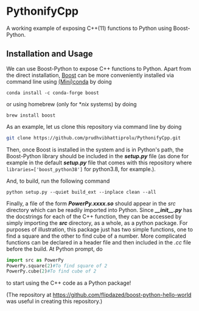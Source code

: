 # PythonifyCpp
A working example of exposing C++(11) functions to Python using Boost-Python.

## Installation and Usage

We can use Boost-Python to expose C++ functions to Python. Apart from the direct installation, [Boost](https://www.boost.org/) can be more conveniently installed via command line using [(Mini)conda](https://docs.conda.io/en/latest/miniconda.html) by doing

```
conda install -c conda-forge boost
```

or using homebrew (only for **nix* systems) by doing

```
brew install boost
```



As an example, let us clone this repository via command line by doing

```bash
git clone https://github.com/prudhvibhattiprolu/PythonifyCpp.git
```

Then, once Boost is installed in the system and is in Python's path, the Boost-Python library should be included in the __*setup.py*__ file (as done for example in the default __*setup.py*__ file that comes with this repository where `libraries=['boost_python38']` for python3.8, for example.).



And, to build, run the following command

```
python setup.py --quiet build_ext --inplace clean --all
```



Finally, a file of the form __*PowerPy.xxxx.so*__ should appear in the *src* directory which can be readily imported into Python. Since __*\_\_init\_\_.py*__ has the docstrings for each of the C++ function, they can be accessed by simply importing the __*src*__ directory, as a whole, as a python package. For purposes of illustration, this package just has two simple functions, one to find a square and the other to find cube of a number. More complicated functions can be declared in a header file and then included in the *.cc* file before the build. At Python prompt, do

```python
import src as PowerPy
PowerPy.square(2)#To find square of 2
PowerPy.cube(2)#To find cube of 2
```

to start using the C++ code as a Python package!

(The repository at https://github.com/flipdazed/boost-python-hello-world was useful in creating this repository.)
